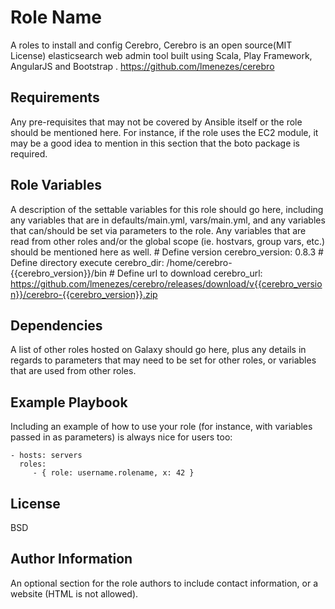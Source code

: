 Role Name
=========

A roles to install and config Cerebro, Cerebro is an open source(MIT License) elasticsearch web admin tool built using Scala, Play Framework, AngularJS and Bootstrap .
https://github.com/lmenezes/cerebro

Requirements
------------

Any pre-requisites that may not be covered by Ansible itself or the role should be mentioned here. For instance, if the role uses the EC2 module, it may be a good idea to mention in this section that the boto package is required.

Role Variables
--------------

A description of the settable variables for this role should go here, including any variables that are in defaults/main.yml, vars/main.yml, and any variables that can/should be set via parameters to the role. Any variables that are read from other roles and/or the global scope (ie. hostvars, group vars, etc.) should be mentioned here as well.
    # Define version
    cerebro_version: 0.8.3
    # Define directory execute
    cerebro_dir: /home/cerebro-{{cerebro_version}}/bin
    # Define url to download
    cerebro_url: https://github.com/lmenezes/cerebro/releases/download/v{{cerebro_version}}/cerebro-{{cerebro_version}}.zip

Dependencies
------------

A list of other roles hosted on Galaxy should go here, plus any details in regards to parameters that may need to be set for other roles, or variables that are used from other roles.

Example Playbook
----------------

Including an example of how to use your role (for instance, with variables passed in as parameters) is always nice for users too:

    - hosts: servers
      roles:
         - { role: username.rolename, x: 42 }

License
-------

BSD

Author Information
------------------

An optional section for the role authors to include contact information, or a website (HTML is not allowed).
